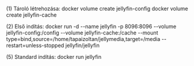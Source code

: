 (1) Tároló létrehozása:
docker volume create jellyfin-config
docker volume create jellyfin-cache

(2) Első indítás:
docker run -d --name jellyfin -p 8096:8096 --volume jellyfin-config:/config --volume jellyfin-cache:/cache --mount type=bind,source=/home/tapaizoltan/jellymedia,target=/media --restart=unless-stopped jellyfin/jellyfin

(5) Standard indítás:
docker run jellyfin